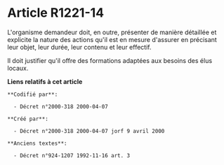 # Article R1221-14

L'organisme demandeur doit, en outre, présenter de manière détaillée et explicite la nature des actions qu'il est en mesure
d'assurer en précisant leur objet, leur durée, leur contenu et leur effectif.

Il doit justifier qu'il offre des formations adaptées aux besoins des élus locaux.

**Liens relatifs à cet article**

	**Codifié par**:

	  - Décret n°2000-318 2000-04-07

	**Créé par**:

	  - Décret n°2000-318 2000-04-07 jorf 9 avril 2000

	**Anciens textes**:

	  - Décret n°924-1207 1992-11-16 art. 3
